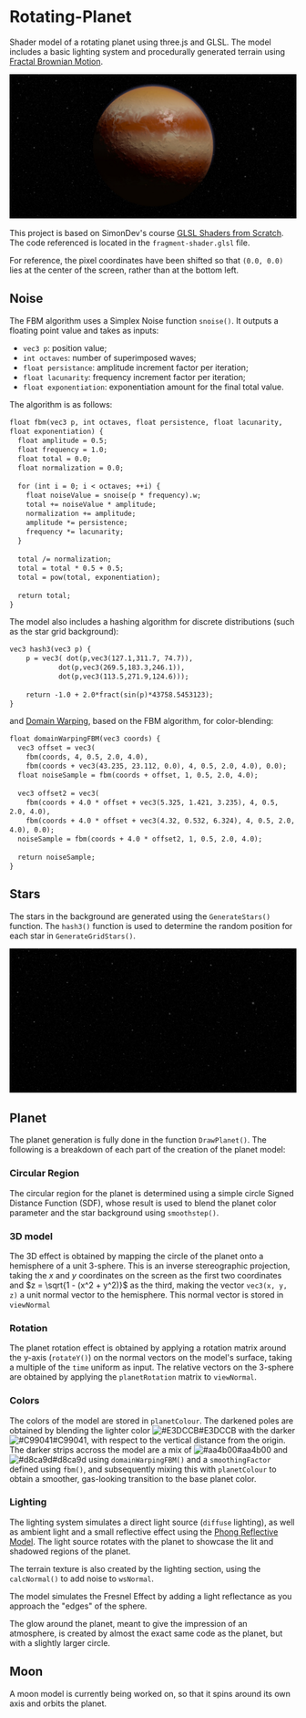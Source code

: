 # Rotating-Planet
Shader model of a rotating planet using three.js and GLSL. The model includes a basic lighting system and procedurally generated terrain using [Fractal Brownian Motion](https://thebookofshaders.com/13/).

![Planet.jpeg](https://github.com/Satoniou/Rotating-Planet/blob/main/Images/Planet.jpeg)

This project is based on SimonDev's course [GLSL Shaders from Scratch](https://simondev.teachable.com/courses/). The code referenced is located in the `fragment-shader.glsl` file.

For reference, the pixel coordinates have been shifted so that `(0.0, 0.0)` lies at the center of the screen, rather than at the bottom left.



## Noise
The FBM algorithm uses a Simplex Noise function `snoise()`. It outputs a floating point value and takes as inputs: 
- `vec3 p`: position value;
- `int octaves`: number of superimposed waves;
- `float persistance`: amplitude increment factor per iteration;
- `float lacunarity`: frequency increment factor per iteration;
- `float exponentiation`: exponentiation amount for the final total value.

The algorithm is as follows:
```
float fbm(vec3 p, int octaves, float persistence, float lacunarity, float exponentiation) {
  float amplitude = 0.5;
  float frequency = 1.0;
  float total = 0.0;
  float normalization = 0.0;

  for (int i = 0; i < octaves; ++i) {
    float noiseValue = snoise(p * frequency).w;
    total += noiseValue * amplitude;
    normalization += amplitude;
    amplitude *= persistence;
    frequency *= lacunarity;
  }

  total /= normalization;
  total = total * 0.5 + 0.5;
  total = pow(total, exponentiation);

  return total;
}
```

The model also includes a hashing algorithm for discrete distributions (such as the star grid background):
```
vec3 hash3(vec3 p) {
	p = vec3( dot(p,vec3(127.1,311.7, 74.7)),
            dot(p,vec3(269.5,183.3,246.1)),
            dot(p,vec3(113.5,271.9,124.6)));

	return -1.0 + 2.0*fract(sin(p)*43758.5453123);
}
```
and [Domain Warping](https://iquilezles.org/articles/warp/), based on the FBM algorithm, for color-blending:
```
float domainWarpingFBM(vec3 coords) {
  vec3 offset = vec3(
    fbm(coords, 4, 0.5, 2.0, 4.0),
    fbm(coords + vec3(43.235, 23.112, 0.0), 4, 0.5, 2.0, 4.0), 0.0);
  float noiseSample = fbm(coords + offset, 1, 0.5, 2.0, 4.0);

  vec3 offset2 = vec3(
    fbm(coords + 4.0 * offset + vec3(5.325, 1.421, 3.235), 4, 0.5, 2.0, 4.0),
    fbm(coords + 4.0 * offset + vec3(4.32, 0.532, 6.324), 4, 0.5, 2.0, 4.0), 0.0);
  noiseSample = fbm(coords + 4.0 * offset2, 1, 0.5, 2.0, 4.0);

  return noiseSample;
}
```


## Stars
The stars in the background are generated using the `GenerateStars()` function. The `hash3()` function is used to determine the random position for each star in `GenerateGridStars()`. 

![Stars.jpeg](https://github.com/Satoniou/Rotating-Planet/blob/main/Images/Stars.jpeg)


## Planet
The planet generation is fully done in the function `DrawPlanet()`. The following is a breakdown of each part of the creation of the planet model:

### Circular Region
The circular region for the planet is determined using a simple circle Signed Distance Function (SDF), whose result is used to blend the planet color parameter and the star background using `smoothstep()`.

### 3D model
The 3D effect is obtained by mapping the circle of the planet onto a hemisphere of a unit 3-sphere. This is an inverse stereographic projection, taking the $x$ and $y$ coordinates on the screen as the first two coordinates and $z = \sqrt{1 - (x^2 + y^2)}$ as the third, making the vector `vec3(x, y, z)` a unit normal vector to the hemisphere. This normal vector is stored in `viewNormal`

### Rotation
The planet rotation effect is obtained by applying a rotation matrix around the y-axis (`rotateY()`) on the normal vectors on the model's surface, taking a multiple of the `time` uniform as input. The relative vectors on the 3-sphere are obtained by applying the `planetRotation` matrix to `viewNormal`. 

### Colors
The colors of the model are stored in `planetColour`. The darkened poles are obtained by blending the lighter color  ![#E3DCCB](https://placehold.co/15x15/e3dccb/e3dccb.png)#E3DCCB with the darker ![#C99041](https://placehold.co/15x15/c99041/c99041.png)#C99041, with respect to the vertical distance from the origin. The darker strips accross the model are a mix of ![#aa4b00](https://placehold.co/15x15/aa4b00/aa4b00.png)#aa4b00 and ![#d8ca9d](https://placehold.co/15x15/d8ca9d/d8ca9d.png)#d8ca9d using `domainWarpingFBM()` and a `smoothingFactor` defined using `fbm()`, and subsequently mixing this with `planetColour` to obtain a smoother, gas-looking transition to the base planet color.

### Lighting
The lighting system simulates a direct light source (`diffuse` lighting), as well as ambient light and a small reflective effect using the [Phong Reflective Model](https://en.wikipedia.org/wiki/Phong_reflection_model). The light source rotates with the planet to showcase the lit and shadowed regions of the planet. 

The terrain texture is also created by the lighting section, using the `calcNormal()` to add noise to `wsNormal`.

The model simulates the Fresnel Effect by adding a light reflectance as you approach the "edges" of the sphere.

The glow around the planet, meant to give the impression of an atmosphere, is created by almost the exact same code as the planet, but with a slightly larger circle. 



## Moon
A moon model is currently being worked on, so that it spins around its own axis and orbits the planet.
